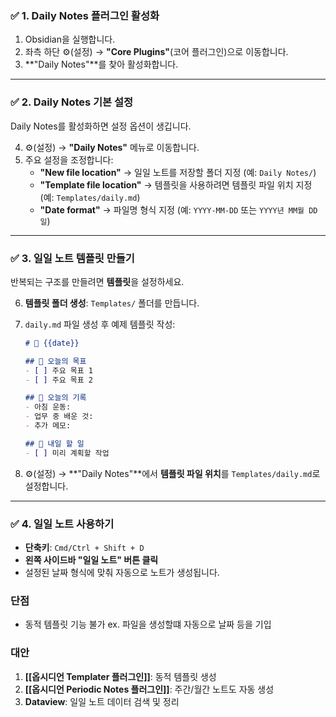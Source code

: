
### ✅ **1. Daily Notes 플러그인 활성화**

1. Obsidian을 실행합니다.
2. 좌측 하단 ⚙️(설정) → **"Core Plugins"**(코어 플러그인)으로 이동합니다.
3. **"Daily Notes"**를 찾아 활성화합니다.

---

### ✅ **2. Daily Notes 기본 설정**

Daily Notes를 활성화하면 설정 옵션이 생깁니다.

4. ⚙️(설정) → **"Daily Notes"** 메뉴로 이동합니다.
5. 주요 설정을 조정합니다:
    - **"New file location"** → 일일 노트를 저장할 폴더 지정 (예: `Daily Notes/`)
    - **"Template file location"** → 템플릿을 사용하려면 템플릿 파일 위치 지정 (예: `Templates/daily.md`)
    - **"Date format"** → 파일명 형식 지정 (예: `YYYY-MM-DD` 또는 `YYYY년 MM월 DD일`)

---

### ✅ **3. 일일 노트 템플릿 만들기**

반복되는 구조를 만들려면 **템플릿**을 설정하세요.

6. **템플릿 폴더 생성**: `Templates/` 폴더를 만듭니다.
7. `daily.md` 파일 생성 후 예제 템플릿 작성:
    
    ```markdown
    # 📅 {{date}}
    
    ## 🌅 오늘의 목표
    - [ ] 주요 목표 1
    - [ ] 주요 목표 2
    
    ## 📝 오늘의 기록
    - 아침 운동:
    - 업무 중 배운 것:
    - 추가 메모:
    
    ## 📌 내일 할 일
    - [ ] 미리 계획할 작업
    ```
    
8. ⚙️(설정) → **"Daily Notes"**에서 **템플릿 파일 위치**를 `Templates/daily.md`로 설정합니다.

---

### ✅ **4. 일일 노트 사용하기**

- **단축키**: `Cmd/Ctrl + Shift + D`
- **왼쪽 사이드바 "일일 노트" 버튼 클릭**
- 설정된 날짜 형식에 맞춰 자동으로 노트가 생성됩니다.

### 단점
- 동적 템플릿 기능 불가 ex. 파일을 생성할떄 자동으로 날짜 등을 기입

### 대안
1. **[[옵시디언 Templater 플러그인]]**: 동적 템플릿 생성
2. **[[옵시디언 Periodic Notes 플러그인]]**: 주간/월간 노트도 자동 생성
3. **Dataview**: 일일 노트 데이터 검색 및 정리